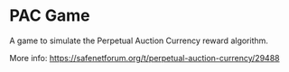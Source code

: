 # PAC Game

A game to simulate the Perpetual Auction Currency reward algorithm.

More info: https://safenetforum.org/t/perpetual-auction-currency/29488
